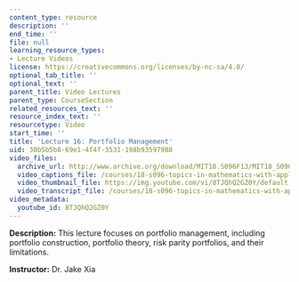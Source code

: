 ```yaml
---
content_type: resource
description: ''
end_time: ''
file: null
learning_resource_types:
- Lecture Videos
license: https://creativecommons.org/licenses/by-nc-sa/4.0/
optional_tab_title: ''
optional_text: ''
parent_title: Video Lectures
parent_type: CourseSection
related_resources_text: ''
resource_index_text: ''
resourcetype: Video
start_time: ''
title: 'Lecture 16: Portfolio Management'
uid: 30b5b5b8-69e1-4f4f-3531-198b93597988
video_files:
  archive_url: http://www.archive.org/download/MIT18.S096F13/MIT18_S096F13_lec16_300k.mp4
  video_captions_file: /courses/18-s096-topics-in-mathematics-with-applications-in-finance-fall-2013/4c22cee9957455d393b76dbfe7132447_8TJQhQ2GZ0Y.vtt
  video_thumbnail_file: https://img.youtube.com/vi/8TJQhQ2GZ0Y/default.jpg
  video_transcript_file: /courses/18-s096-topics-in-mathematics-with-applications-in-finance-fall-2013/2aa2fec3d040b7d3746ca7ba5c192041_8TJQhQ2GZ0Y.pdf
video_metadata:
  youtube_id: 8TJQhQ2GZ0Y
---
```


**Description:** This lecture focuses on portfolio management, including portfolio construction, portfolio theory, risk parity portfolios, and their limitations.

**Instructor:** Dr. Jake Xia

